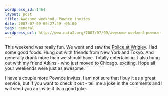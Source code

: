 ```yaml
--- 
wordpress_id: 1464
layout: post
title: Awesome weekend. Pownce invites
date: 2007-07-09 06:27:49 -05:00
tags: general
wordpress_url: http://www.nata2.org/2007/07/09/awesome-weekend-pownce-invites/
---
```

<p>This weekend was really fun. We went and saw the <a href="http://www.youtube.com/watch?v=Q8aKWiWbkCc">Police at Wrigley</a>. Had some good foods. Hung out with friends from New York and Tokyo. And generally drank more than we should have. Totally entertaining. I also hung out with my friend Atkins - who just moved to Chicago. exciting. Hope all your weekends were just as awesome. </p> <p>I have a couple more Pownce invites. I am not sure that i buy it as a great service, but if you want to check it out&nbsp;- tell me a joke in the comments and I will send you an invite if its a good joke. </p>
